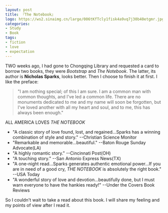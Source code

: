 ```yaml
---
layout: post
title: 『The Notebook』
logo: https://ws2.sinaimg.cn/large/006tKfTcly1fisk4a9vq7j30b40etgmr.jpg
categories:
- Study
- Book
tags:
- fiction
- love
- expectation
---
```


TWO weeks ago, I had gone to Chongqing Library and requested a card to borrow two books, they were *Bootstrap* and *The Notebook*. The latter, its author is **Nicholas Sparks**, looks better. Then I choose to finish it at first. I like the preface:    

> "I am nothing special; of this I am sure. I am a common man with common thoughts, and I've led a common life. There are no monuments dedicated to me and my name will soon be forgotten, but I've loved another with all my heart and soul, and to me, this has always been enough."  

ALL AMERICA LOVES *THE NOTEBOOK*  

- "A classic story of love found, lost, and regained...Sparks has a winning combination of style and story."  --Christian Science Monitor  
- "Remarkable and memorable...beautiful."  --Baton Rouge Sunday Advocate(LA)  
- "A highly romantic story."  --Cincinnati Post(OH)  
- "A touching story."  --San Antonio Express News(TX)  
- "A one-night read...Sparks generates authentic emotional power...If you are in need of a good cry, *THE NOTEBOOK* is absolutely the right book."  --USA Today  
- "A wonderful story of love and devotion...beautifully done, but I must warn everyone to have the hankies ready!"  --Under the Covers Book Reviews  

So I couldn't wait to take a read about this book. I will share my feeling and my points of view after I read it.  


                          


 
